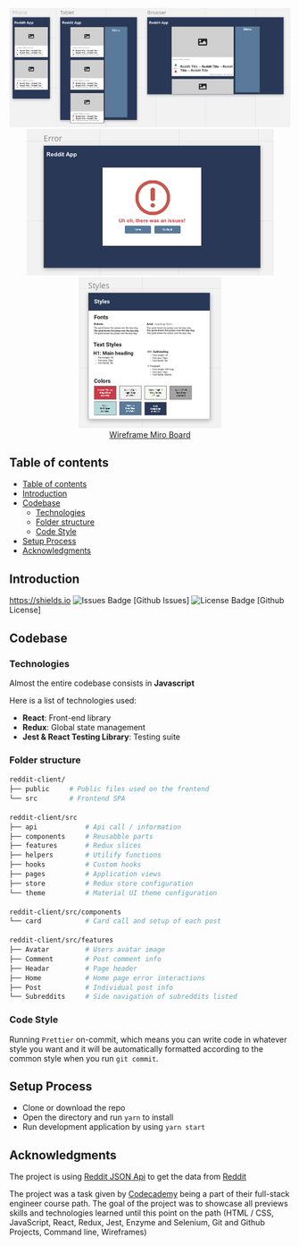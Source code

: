 <div align="center">

![Wireframe Image][Wireframe Image] \
![Error State][Error State] \
![Styles][Styles] \
[Wireframe Miro Board]

</div>

## Table of contents

- [Table of contents](#table-of-contents)
- [Introduction](#introduction)
- [Codebase](#codebase)
  - [Technologies](#technologies)
  - [Folder structure](#folder-structure)
  - [Code Style](#code-style)
- [Setup Process](#setup-process)
- [Acknowledgments](#acknowledgments)

## Introduction

https://shields.io
![Issues Badge] [Github Issues]
![License Badge] [Github License]

## Codebase

### Technologies

Almost the entire codebase consists in **Javascript**

Here is a list of technologies used:

- **React**: Front-end library
- **Redux**: Global state management
- **Jest & React Testing Library**: Testing suite

### Folder structure

```sh
reddit-client/
├── public     # Public files used on the frontend
└── src        # Frontend SPA

reddit-client/src
├── api            # Api call / information
├── components     # Reusabble parts
├── features       # Redux slices
├── helpers        # Utilify functions
├── hooks          # Custom hooks
├── pages          # Application views
├── store          # Redux store configuration
└── theme          # Material UI theme configuration

reddit-client/src/components
└── card           # Card call and setup of each post

reddit-client/src/features
├── Avatar         # Users avatar image
├── Comment        # Post comment info
├── Headar         # Page header
├── Home           # Home page error interactions
├── Post           # Individual post info
└── Subreddits     # Side navigation of subreddits listed
```

### Code Style

Running `Prettier` on-commit, which means you can write code in whatever style
you want and it will be automatically formatted according to the common style
when you run `git commit`.

## Setup Process

- Clone or download the repo
- Open the directory and run `yarn` to install
- Run development application by using `yarn start`

## Acknowledgments

The project is using
[Reddit JSON Api](https://github.com/reddit-archive/reddit/wiki/JSON) to get the
data from [Reddit](https://www.reddit.com/)

The project was a task given by [Codecademy](https://www.codecademy.com) being a
part of their full-stack engineer course path. The goal of the project was to
showcase all previews skills and technologies learned until this point on the
path (HTML / CSS, JavaScript, React, Redux, Jest, Enzyme and Selenium, Git and
Github Projects, Command line, Wireframes)



[//]: # (Reference links)

  [Group Project Overview]: https://www.codecademy.com/paths/front-end-engineer-career-path/tracks/fecp-22-portfolio-project-reddit-client/modules/fecp-22-group-project-react-redux/informationals/fecp-22-group-project-react-redux

  [Codecademy Project Tasks]: https://www.codecademy.com/paths/front-end-engineer-career-path/tracks/fecp-22-portfolio-project-reddit-client/modules/wdcp-22-reddit-client/kanban_projects/reddit-client

  [Wireframe Image]: https://github.com/bwalshin/reddit-app/blob/main/images/wireframe.png "Wireframe Image"

  [Error State]: https://github.com/bwalshin/reddit-app/blob/main/images/error-state.png "Error State"

  [Styles]: https://github.com/bwalshin/reddit-app/blob/main/images/styles.png "Styles"

  [Wireframe Miro Board]: https://miro.com/app/board/uXjVO8Y0A8w=/

  [Issues Badge]: https://img.shields.io/github/issues/bwalshin/reddit-app

  [License Badge]: https://img.shields.io/github/license/bwalshin/reddit-app